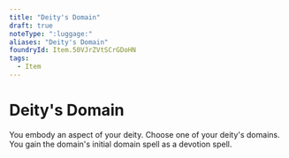 ```yaml
---
title: "Deity's Domain"
draft: true
noteType: ":luggage:"
aliases: "Deity's Domain"
foundryId: Item.50VJrZVtSCrGDoHN
tags:
  - Item
---
```


# Deity's Domain

You embody an aspect of your deity. Choose one of your deity's domains. You gain the domain's initial domain spell as a devotion spell.
